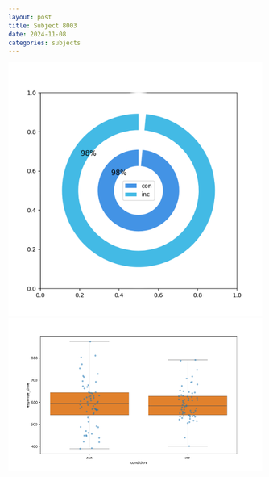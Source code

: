 ```yaml
---
layout: post
title: Subject 8003
date: 2024-11-08
categories: subjects
---
```


![](data/8003/run-14/8003_accuracy_by_condition.png)
![](data/8003/run-14/8003_rt.png)
